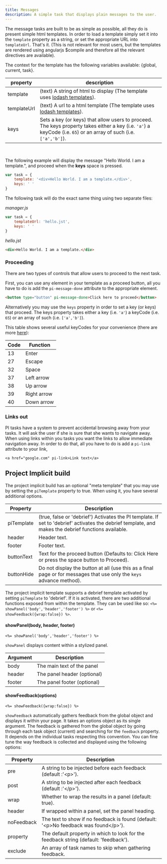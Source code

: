 ```yaml
---
title: Messages
description: A simple task that displays plain messages to the user.
---
```


The message tasks are built to be as simple as possible, all they do is present simple html templates. In order to load a template simply set it into the `template` property as a string, or set the appropriate URL into `templateUrl`. 
That's it. (This is not relevant for most users, but the templates are rendered using angularjs $compile and therefore all the relevant directives are available).

The context for the template has the following variables available: {global, current, task}.

property        | description
--------------- | ---------------------
template        | (text) A string of html to display (The template uses [lodash templates](https://lodash.com/docs#template)).
templateUrl     | (text) A url to a html template (The template uses [lodash templates](https://lodash.com/docs#template)).
keys            | Sets a key (or keys) that allow users to proceed. The keys property takes either a key (i.e. `'a'`) a keyCode (i.e. `65`) or an array of such (i.e. `['a','b']`).

&nbsp;

The following example will display the message "Hello World. I am a template.", and proceed when the **keys** space is pressed.

```js
var task = {
    template: '<div>Hello World. I am a template.</div>',
    keys: ' '
}
```

The following task will do the exact same thing using two separate files:

*manager.js*
```js
var task = {
    templateUrl: 'hello.jst',
    keys: ' '
}
```

*hello.jst*
```html
<div>Hello World. I am a template.</div>
```

### Proceeding

There are two types of controls that allow users to proceed to the next task.

First, you can use any element in your template as a proceed button, all you have to do is add the `pi-message-done` attribute to the appropriate element.

```html
<button type="button" pi-message-done>Click here to proceed</button>
```

Alternatively you may use the `keys` property in order to set a key (or keys) that proceed. The keys property takes either a key (i.e. `'a'`) a keyCode (i.e. `65`) or an array of such (i.e. `['a','b']`).

This table shows several useful keyCodes for your convenience (there are more [here](http://www.cambiaresearch.com/articles/15/javascript-char-codes-key-codes)):

Code    | Function
------- | -----------
13      | Enter
27      | Escape
32      | Space
37      | Left arrow
38      | Up arrow
39      | Right arrow
40      | Down arrow

### Links out
PI tasks have a system to prevent accidental browsing away from your tasks.
It will ask the user if she is sure that she wants to navigate away.
When using links within you tasks you want the links to allow immediate navigation away.
In order to do that, all you have to do is add a `pi-link` attribute to your link,

```jst
<a href="google.com" pi-link>Link text</a>
```

## Project Implicit build

The project implicit build has an optional "meta template" that you may use by setting the `piTemplate` property to true. When using it, you have several additional options.

Property        | Description
--------------- | ---------------------
piTemplate      | (true, false or 'debrief') Activates the PI template. If set to 'debrief' activates the debrief template, and makes the debrief functions available.
header          | Header text.
footer          | Footer text.
buttonText      | Text for the proceed button (Defaults to: Click Here or press the space button to Proceed).
buttonHide      | Do not display the button at all (use this as a final page or for messages that use only the `keys` advance method).

The project implicit template supports a debrief template activated by setting `piTemplate` to 'debrief'. If it is activated, there are two additional functions exposed from within the template.
They can be used like so: `<%= showPanel('body','header','footer') %>` or `<%= showFeedback({wrap:false}) %>`.

#### showPanel(body, header, footer)
```
<%= showPanel('body','header','footer') %>
```

`showPanel` displays content within a stylized panel.

Argument        | Description
--------------- | ---------------------
body            | The main text of the panel
header          | The panel header (optional)
footer          | The panel footer (optional)

#### showFeedback(options)
```
<%= showFeedback({wrap:false}) %>
```

`showFeedback` automatically gathers feedback from the global object and displays it within your page. It takes an options object as its single argument. The feedback is gathered from the global object by going through each task object (current) and searching for the `feedback` property. It depends on the individual tasks respecting this convention.
You can fine tune the way feedback is collected and displayed using the following options:

Property        | Description
--------------- | ---------------------
pre             | A string to be injected before each feedback (default :'&lt;p&gt;').
post            | A string to be injected after each feedback (default :'&lt;/p&gt;').
wrap            | Whether to wrap the results in a panel (default: true).
header          | If wrapped within a panel, set the panel heading.
noFeedback      | The text to show if no feedback is found (default: '&lt;p&gt;No feedback was found&lt;/p&gt;').
property        | The default property in which to look for the feedback string (default: 'feedback').
exclude         | An array of task names to skip when gathering feedback.
